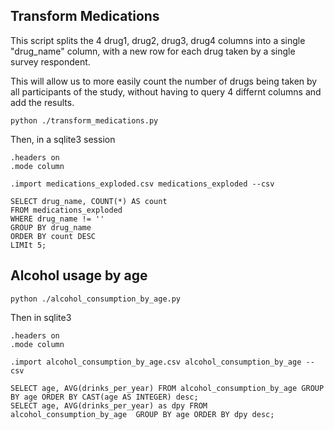 ## Transform Medications

This script splits the 4 drug1, drug2, drug3, drug4 columns into a single "drug_name" column, with a new row for each drug taken by a single survey respondent.

This will allow us to more easily count the number of drugs being taken by all participants of the study, without having to query 4 differnt columns and add the results.

```
python ./transform_medications.py
```

Then, in a sqlite3 session
```
.headers on
.mode column

.import medications_exploded.csv medications_exploded --csv

SELECT drug_name, COUNT(*) AS count 
FROM medications_exploded 
WHERE drug_name != '' 
GROUP BY drug_name 
ORDER BY count DESC
LIMIt 5;
```


## Alcohol usage by age
```
python ./alcohol_consumption_by_age.py
```

Then in sqlite3
```
.headers on
.mode column

.import alcohol_consumption_by_age.csv alcohol_consumption_by_age --csv

SELECT age, AVG(drinks_per_year) FROM alcohol_consumption_by_age GROUP BY age ORDER BY CAST(age AS INTEGER) desc;
SELECT age, AVG(drinks_per_year) as dpy FROM alcohol_consumption_by_age  GROUP BY age ORDER BY dpy desc;
```